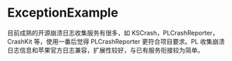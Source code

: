 # ExceptionExample
目前成熟的开源崩溃日志收集服务有很多，如 KSCrash，PLCrashReporter，CrashKit 等，使用一番后觉得 PLCrashReporter 更符合项目要求。PL 收集崩溃日志信息和苹果官方日志兼容，扩展性较好，与已有服务衔接较为简单。
